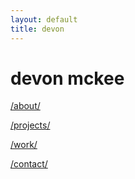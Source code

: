 ```yaml
---
layout: default
title: devon
---
```


# devon mckee

[/about/](/about/)

[/projects/](/projects/)

[/work/](/work/)

[/contact/](/contact/)
